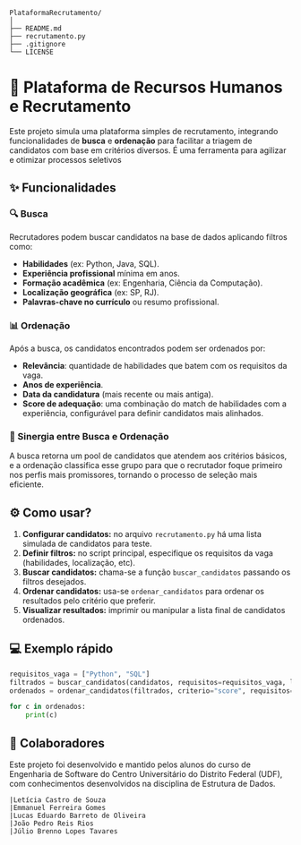 ```
PlataformaRecrutamento/
│
├── README.md
├── recrutamento.py
├── .gitignore
└── LICENSE
```


# 🚀 Plataforma de Recursos Humanos e Recrutamento

Este projeto simula uma plataforma simples de recrutamento, integrando funcionalidades de **busca** e **ordenação** para facilitar a triagem de candidatos com base em critérios diversos. É uma ferramenta para agilizar e otimizar processos seletivos

## ✨ Funcionalidades

### 🔍 Busca
Recrutadores podem buscar candidatos na base de dados aplicando filtros como:  
- **Habilidades** (ex: Python, Java, SQL).
- **Experiência profissional** mínima em anos.
- **Formação acadêmica** (ex: Engenharia, Ciência da Computação).
- **Localização geográfica** (ex: SP, RJ).
- **Palavras-chave no currículo** ou resumo profissional.

### 📊 Ordenação
Após a busca, os candidatos encontrados podem ser ordenados por:  
- **Relevância**: quantidade de habilidades que batem com os requisitos da vaga.
- **Anos de experiência**.
- **Data da candidatura** (mais recente ou mais antiga).
- **Score de adequação**: uma combinação do match de habilidades com a experiência, configurável para definir candidatos mais alinhados.

### 🤝 Sinergia entre Busca e Ordenação 
A busca retorna um pool de candidatos que atendem aos critérios básicos, e a ordenação classifica esse grupo para que o recrutador foque primeiro nos perfis mais promissores, tornando o processo de seleção mais eficiente.

## ⚙️ Como usar?

1. **Configurar candidatos:** no arquivo `recrutamento.py` há uma lista simulada de candidatos para teste.  
2. **Definir filtros:** no script principal, especifique os requisitos da vaga (habilidades, localização, etc).  
3. **Buscar candidatos:** chama-se a função `buscar_candidatos` passando os filtros desejados.  
4. **Ordenar candidatos:** usa-se `ordenar_candidatos` para ordenar os resultados pelo critério que preferir.  
5. **Visualizar resultados:** imprimir ou manipular a lista final de candidatos ordenados.

## 💻 Exemplo rápido

```python
requisitos_vaga = ["Python", "SQL"]
filtrados = buscar_candidatos(candidatos, requisitos=requisitos_vaga, localizacao="SP")
ordenados = ordenar_candidatos(filtrados, criterio="score", requisitos=requisitos_vaga)

for c in ordenados:
    print(c)

```

## 👥 Colaboradores
Este projeto foi desenvolvido e mantido pelos alunos do curso de Engenharia de Software do Centro Universitário do Distrito Federal (UDF), com conhecimentos
desenvolvidos na disciplina de Estrutura de Dados.

```
|Letícia Castro de Souza  
|Emmanuel Ferreira Gomes  
|Lucas Eduardo Barreto de Oliveira  
|João Pedro Reis Rios  
|Júlio Brenno Lopes Tavares
```
